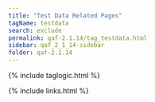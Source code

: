```yaml
---
title: "Test Data Related Pages"
tagName: testdata
search: exclude
permalink: qaf-2.1.14/tag_testdata.html
sidebar: qaf_2_1_14-sidebar
folder: qaf-2.1.14
---
```

{% include taglogic.html %}

{% include links.html %}
